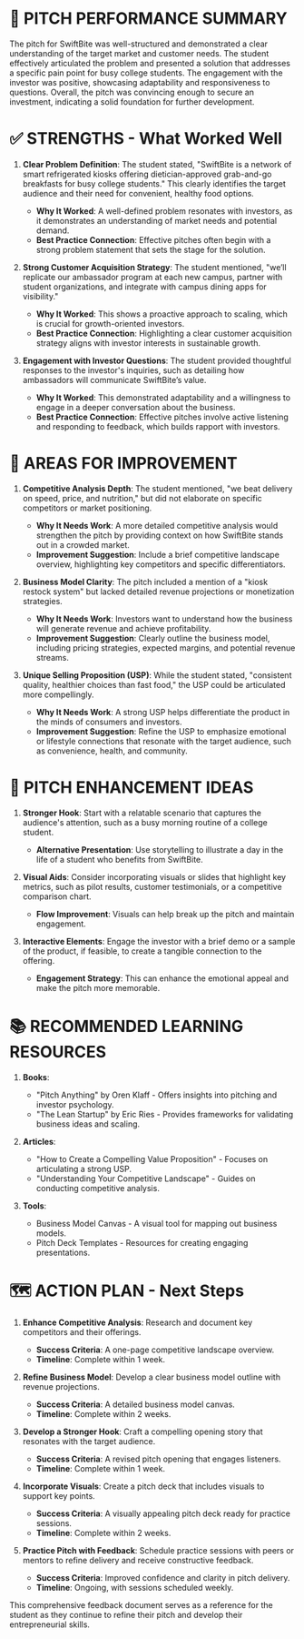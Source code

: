 # 🎯 PITCH PERFORMANCE SUMMARY
The pitch for SwiftBite was well-structured and demonstrated a clear understanding of the target market and customer needs. The student effectively articulated the problem and presented a solution that addresses a specific pain point for busy college students. The engagement with the investor was positive, showcasing adaptability and responsiveness to questions. Overall, the pitch was convincing enough to secure an investment, indicating a solid foundation for further development.

# ✅ STRENGTHS - What Worked Well
1. **Clear Problem Definition**: The student stated, "SwiftBite is a network of smart refrigerated kiosks offering dietician-approved grab-and-go breakfasts for busy college students." This clearly identifies the target audience and their need for convenient, healthy food options.
   - **Why It Worked**: A well-defined problem resonates with investors, as it demonstrates an understanding of market needs and potential demand.
   - **Best Practice Connection**: Effective pitches often begin with a strong problem statement that sets the stage for the solution.

2. **Strong Customer Acquisition Strategy**: The student mentioned, "we’ll replicate our ambassador program at each new campus, partner with student organizations, and integrate with campus dining apps for visibility."
   - **Why It Worked**: This shows a proactive approach to scaling, which is crucial for growth-oriented investors.
   - **Best Practice Connection**: Highlighting a clear customer acquisition strategy aligns with investor interests in sustainable growth.

3. **Engagement with Investor Questions**: The student provided thoughtful responses to the investor's inquiries, such as detailing how ambassadors will communicate SwiftBite’s value.
   - **Why It Worked**: This demonstrated adaptability and a willingness to engage in a deeper conversation about the business.
   - **Best Practice Connection**: Effective pitches involve active listening and responding to feedback, which builds rapport with investors.

# 🔧 AREAS FOR IMPROVEMENT  
1. **Competitive Analysis Depth**: The student mentioned, "we beat delivery on speed, price, and nutrition," but did not elaborate on specific competitors or market positioning.
   - **Why It Needs Work**: A more detailed competitive analysis would strengthen the pitch by providing context on how SwiftBite stands out in a crowded market.
   - **Improvement Suggestion**: Include a brief competitive landscape overview, highlighting key competitors and specific differentiators.

2. **Business Model Clarity**: The pitch included a mention of a "kiosk restock system" but lacked detailed revenue projections or monetization strategies.
   - **Why It Needs Work**: Investors want to understand how the business will generate revenue and achieve profitability.
   - **Improvement Suggestion**: Clearly outline the business model, including pricing strategies, expected margins, and potential revenue streams.

3. **Unique Selling Proposition (USP)**: While the student stated, "consistent quality, healthier choices than fast food," the USP could be articulated more compellingly.
   - **Why It Needs Work**: A strong USP helps differentiate the product in the minds of consumers and investors.
   - **Improvement Suggestion**: Refine the USP to emphasize emotional or lifestyle connections that resonate with the target audience, such as convenience, health, and community.

# 🎨 PITCH ENHANCEMENT IDEAS
1. **Stronger Hook**: Start with a relatable scenario that captures the audience's attention, such as a busy morning routine of a college student.
   - **Alternative Presentation**: Use storytelling to illustrate a day in the life of a student who benefits from SwiftBite.

2. **Visual Aids**: Consider incorporating visuals or slides that highlight key metrics, such as pilot results, customer testimonials, or a competitive comparison chart.
   - **Flow Improvement**: Visuals can help break up the pitch and maintain engagement.

3. **Interactive Elements**: Engage the investor with a brief demo or a sample of the product, if feasible, to create a tangible connection to the offering.
   - **Engagement Strategy**: This can enhance the emotional appeal and make the pitch more memorable.

# 📚 RECOMMENDED LEARNING RESOURCES
1. **Books**: 
   - "Pitch Anything" by Oren Klaff - Offers insights into pitching and investor psychology.
   - "The Lean Startup" by Eric Ries - Provides frameworks for validating business ideas and scaling.

2. **Articles**: 
   - "How to Create a Compelling Value Proposition" - Focuses on articulating a strong USP.
   - "Understanding Your Competitive Landscape" - Guides on conducting competitive analysis.

3. **Tools**: 
   - Business Model Canvas - A visual tool for mapping out business models.
   - Pitch Deck Templates - Resources for creating engaging presentations.

# 🗺️ ACTION PLAN - Next Steps
1. **Enhance Competitive Analysis**: Research and document key competitors and their offerings. 
   - **Success Criteria**: A one-page competitive landscape overview.
   - **Timeline**: Complete within 1 week.

2. **Refine Business Model**: Develop a clear business model outline with revenue projections.
   - **Success Criteria**: A detailed business model canvas.
   - **Timeline**: Complete within 2 weeks.

3. **Develop a Stronger Hook**: Craft a compelling opening story that resonates with the target audience.
   - **Success Criteria**: A revised pitch opening that engages listeners.
   - **Timeline**: Complete within 1 week.

4. **Incorporate Visuals**: Create a pitch deck that includes visuals to support key points.
   - **Success Criteria**: A visually appealing pitch deck ready for practice sessions.
   - **Timeline**: Complete within 2 weeks.

5. **Practice Pitch with Feedback**: Schedule practice sessions with peers or mentors to refine delivery and receive constructive feedback.
   - **Success Criteria**: Improved confidence and clarity in pitch delivery.
   - **Timeline**: Ongoing, with sessions scheduled weekly.

This comprehensive feedback document serves as a reference for the student as they continue to refine their pitch and develop their entrepreneurial skills.